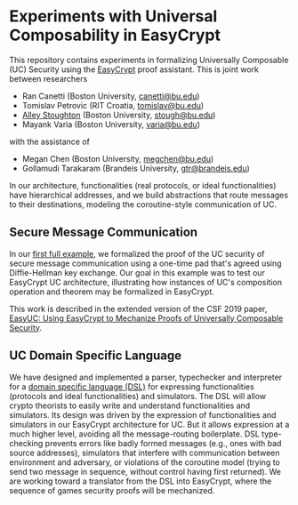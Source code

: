 Experiments with Universal Composability in EasyCrypt
====================================================================

This repository contains experiments in formalizing Universally
Composable (UC) Security using the
[EasyCrypt](https://www.easycrypt.info/trac/) proof assistant. This is
joint work between researchers

* Ran Canetti (Boston University, canetti@bu.edu)
* Tomislav Petrovic (RIT Croatia, tomislav@bu.edu)
* [Alley Stoughton](http://alleystoughton.us) (Boston University, stough@bu.edu)
* Mayank Varia (Boston University, varia@bu.edu)

with the assistance of

* Megan Chen (Boston University, megchen@bu.edu)
* Gollamudi Tarakaram (Brandeis University, gtr@brandeis.edu)

In our architecture, functionalities (real protocols, or ideal
functionalities) have hierarchical addresses, and we build
abstractions that route messages to their destinations, modeling
the coroutine-style communication of UC.

Secure Message Communication
--------------------------------------------------------------------

In our [first full example](../master/smc), we formalized the proof of
the UC security of secure message communication using a one-time pad
that's agreed using Diffie-Hellman key exchange. Our goal in this
example was to test our EasyCrypt UC architecture, illustrating how
instances of UC's composition operation and theorem may be formalized
in EasyCrypt.

This work is described in the extended version of the CSF 2019 paper,
[EasyUC: Using EasyCrypt to Mechanize Proofs of Universally Composable
Security](https://eprint.iacr.org/2019/582).

UC Domain Specific Language
--------------------------------------------------------------------

We have designed and implemented a parser, typechecker and interpreter
for a [domain specific language (DSL)](../master/uc-dsl) for
expressing functionalities (protocols and ideal functionalities) and
simulators. The DSL will allow crypto theorists to easily write and
understand functionalities and simulators.  Its design was driven by
the expression of functionalities and simulators in our EasyCrypt
architecture for UC.  But it allows expression at a much higher level,
avoiding all the message-routing boilerplate.  DSL type-checking
prevents errors like badly formed messages (e.g., ones with bad source
addresses), simulators that interfere with communication between
environment and adversary, or violations of the coroutine model
(trying to send two message in sequence, without control having first
returned).  We are working toward a translator from the DSL into
EasyCrypt, where the sequence of games security proofs will be
mechanized.
